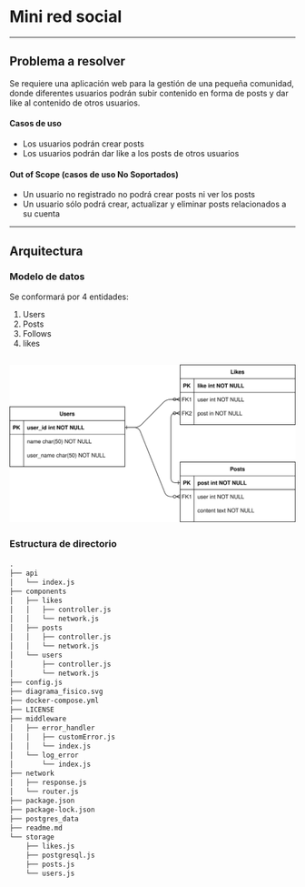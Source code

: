 # Mini red social
---
## Problema a resolver
Se requiere una aplicación web para la gestión de una pequeña comunidad, donde diferentes usuarios podrán subir contenido en forma de posts y dar like al contenido de otros usuarios.

#### Casos de uso
* Los usuarios podrán crear posts
* Los usuarios podrán dar like a los posts de otros usuarios

#### Out of Scope (casos de uso No Soportados)
* Un usuario no registrado no podrá crear posts ni ver los posts
* Un usuario sólo podrá crear, actualizar y eliminar posts relacionados a su cuenta
---
## Arquitectura

### Modelo de datos
Se conformará por 4 entidades:
1. Users
2. Posts
3. Follows
4. likes

![Diagrama físico](diagrama_fisico.svg)
---
### Estructura de directorio
```
.
├── api
│   └── index.js
├── components
│   ├── likes
│   │   ├── controller.js
│   │   └── network.js
│   ├── posts
│   │   ├── controller.js
│   │   └── network.js
│   └── users
│       ├── controller.js
│       └── network.js
├── config.js
├── diagrama_fisico.svg
├── docker-compose.yml
├── LICENSE
├── middleware
│   ├── error_handler
│   │   ├── customError.js
│   │   └── index.js
│   └── log_error
│       └── index.js
├── network
│   ├── response.js
│   └── router.js
├── package.json
├── package-lock.json
├── postgres_data
├── readme.md
└── storage
    ├── likes.js
    ├── postgresql.js
    ├── posts.js
    └── users.js
```